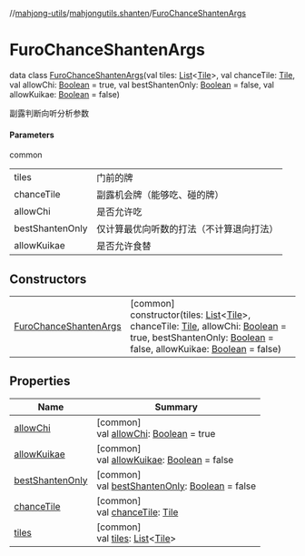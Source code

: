 //[mahjong-utils](../../../index.md)/[mahjongutils.shanten](../index.md)/[FuroChanceShantenArgs](index.md)

# FuroChanceShantenArgs

data class [FuroChanceShantenArgs](index.md)(val tiles: [List](https://kotlinlang.org/api/latest/jvm/stdlib/kotlin.collections/-list/index.html)&lt;[Tile](../../mahjongutils.models/-tile/index.md)&gt;, val chanceTile: [Tile](../../mahjongutils.models/-tile/index.md), val allowChi: [Boolean](https://kotlinlang.org/api/latest/jvm/stdlib/kotlin/-boolean/index.html) = true, val bestShantenOnly: [Boolean](https://kotlinlang.org/api/latest/jvm/stdlib/kotlin/-boolean/index.html) = false, val allowKuikae: [Boolean](https://kotlinlang.org/api/latest/jvm/stdlib/kotlin/-boolean/index.html) = false)

副露判断向听分析参数

#### Parameters

common

| | |
|---|---|
| tiles | 门前的牌 |
| chanceTile | 副露机会牌（能够吃、碰的牌） |
| allowChi | 是否允许吃 |
| bestShantenOnly | 仅计算最优向听数的打法（不计算退向打法） |
| allowKuikae | 是否允许食替 |

## Constructors

| | |
|---|---|
| [FuroChanceShantenArgs](-furo-chance-shanten-args.md) | [common]<br>constructor(tiles: [List](https://kotlinlang.org/api/latest/jvm/stdlib/kotlin.collections/-list/index.html)&lt;[Tile](../../mahjongutils.models/-tile/index.md)&gt;, chanceTile: [Tile](../../mahjongutils.models/-tile/index.md), allowChi: [Boolean](https://kotlinlang.org/api/latest/jvm/stdlib/kotlin/-boolean/index.html) = true, bestShantenOnly: [Boolean](https://kotlinlang.org/api/latest/jvm/stdlib/kotlin/-boolean/index.html) = false, allowKuikae: [Boolean](https://kotlinlang.org/api/latest/jvm/stdlib/kotlin/-boolean/index.html) = false) |

## Properties

| Name | Summary |
|---|---|
| [allowChi](allow-chi.md) | [common]<br>val [allowChi](allow-chi.md): [Boolean](https://kotlinlang.org/api/latest/jvm/stdlib/kotlin/-boolean/index.html) = true |
| [allowKuikae](allow-kuikae.md) | [common]<br>val [allowKuikae](allow-kuikae.md): [Boolean](https://kotlinlang.org/api/latest/jvm/stdlib/kotlin/-boolean/index.html) = false |
| [bestShantenOnly](best-shanten-only.md) | [common]<br>val [bestShantenOnly](best-shanten-only.md): [Boolean](https://kotlinlang.org/api/latest/jvm/stdlib/kotlin/-boolean/index.html) = false |
| [chanceTile](chance-tile.md) | [common]<br>val [chanceTile](chance-tile.md): [Tile](../../mahjongutils.models/-tile/index.md) |
| [tiles](tiles.md) | [common]<br>val [tiles](tiles.md): [List](https://kotlinlang.org/api/latest/jvm/stdlib/kotlin.collections/-list/index.html)&lt;[Tile](../../mahjongutils.models/-tile/index.md)&gt; |
